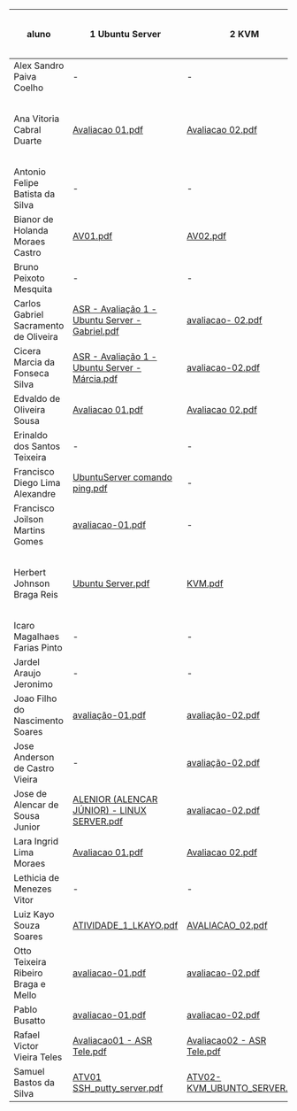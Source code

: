 | aluno                                   | 1 Ubuntu Server                                                                                                                                           | 2 KVM                                                                                                                           | 3 OpenSSH                                                                                                                                           | 4 LAMP                                                                                                                                      | 5 Proxy reverso                                                                                                                                        | 6 Volumes no Docker                                                                                                                                                             | 7 Docker Hub                                                                                                                                                                    | 8 Docker compose                                                                                                                        | 9 Dockerfile e Docker CLI                                                                                                                                                       | 10 MQTT                                                                                                                              |
|-----------------------------------------|-----------------------------------------------------------------------------------------------------------------------------------------------------------|---------------------------------------------------------------------------------------------------------------------------------|-----------------------------------------------------------------------------------------------------------------------------------------------------|---------------------------------------------------------------------------------------------------------------------------------------------|--------------------------------------------------------------------------------------------------------------------------------------------------------|---------------------------------------------------------------------------------------------------------------------------------------------------------------------------------|---------------------------------------------------------------------------------------------------------------------------------------------------------------------------------|-----------------------------------------------------------------------------------------------------------------------------------------|---------------------------------------------------------------------------------------------------------------------------------------------------------------------------------|--------------------------------------------------------------------------------------------------------------------------------------|
| Alex Sandro Paiva Coelho                | -                                                                                                                                                         | -                                                                                                                               | -                                                                                                                                                   | -                                                                                                                                           | -                                                                                                                                                      | -                                                                                                                                                                               | -                                                                                                                                                                               | -                                                                                                                                       | -                                                                                                                                                                               | -                                                                                                                                    |
| Ana Vitoria Cabral   Duarte             | [Avaliacao 01.pdf](https://github.com/anawatson15/asr_telematica/blob/main/avaliacoes/avaliacao-01/Avaliacao%2001.pdf)                                                        | [Avaliacao 02.pdf](https://github.com/anawatson15/asr_telematica/blob/main/avaliacoes/avaliacao-02/Avaliacao%2002.pdf)                              | [Avaliacao 03.pdf](https://github.com/anawatson15/asr_telematica/blob/main/Avaliacao%2003.pdf)                                                                          | [Avaliacao 04.pdf](https://github.com/anawatson15/asr_telematica/blob/main/avaliacoes/avaliacao-04/Avaliacao%2004.pdf)                                          | [Atividade Proxy Reverso.pdf](https://github.com/anawatson15/asr_telematica/blob/main/avaliacoes/avaliacao-05/Atividade%20Proxy%20Reverso.pdf)                                        | [Avaliação 06 - Ana Vitória - Lara Ingrid - Edvaldo Sousa.pdf](https://github.com/anawatson15/asr_telematica/blob/main/avaliacoes/avaliacao-06/Avalia%C3%A7%C3%A3o%2006%20-%20Ana%20Vit%C3%B3ria%20-%20Lara%20Ingrid%20-%20Edvaldo%20Sousa.pdf) | [Avaliação 07 - Ana Vitória - Lara Ingrid - Edvaldo Sousa.pdf](https://github.com/anawatson15/asr_telematica/blob/main/avaliacoes/avaliacao-07/Avalia%C3%A7%C3%A3o%2007%20-%20Ana%20Vit%C3%B3ria%20-%20Lara%20Ingrid%20-%20Edvaldo%20Sousa.pdf) | [avaliacao-08.pdf](https://github.com/anawatson15/asr_telematica/blob/main/avaliacoes/avaliacao-08/avaliacao-08.pdf)                                        | [Avaliação 09 - Ana Vitória - Lara Ingrid - Edvaldo Sousa.pdf](https://github.com/anawatson15/asr_telematica/blob/main/avaliacoes/avaliacao-09/Avalia%C3%A7%C3%A3o%2009%20-%20Ana%20Vit%C3%B3ria%20-%20Lara%20Ingrid%20-%20Edvaldo%20Sousa.pdf) | [Avaliacao-10.pdf](https://github.com/anawatson15/asr_telematica/blob/main/avaliacoes/avaliacao-10/Avaliacao-10.pdf)                                     |
| Antonio Felipe Batista da Silva         | -                                                                                                                                                         | -                                                                                                                               | -                                                                                                                                                   | -                                                                                                                                           | -                                                                                                                                                      | -                                                                                                                                                                               | -                                                                                                                                                                               | -                                                                                                                                       | -                                                                                                                                                                               | -                                                                                                                                    |
| Bianor de Holanda   Moraes Castro       | [AV01.pdf](https://github.com/BianorHolanda/Telematica-ASR/blob/master/Avaliacoes/avaliacao-1/AV01.pdf)                                                               | [AV02.pdf](https://github.com/BianorHolanda/Telematica-ASR/blob/master/Avaliacoes/avaliacao-2/AV02.pdf)                                     | [AV03.pdf](https://github.com/BianorHolanda/Telematica-ASR/blob/master/Avaliacoes/avaliacao-3/AV03.pdf)                                                         | [AV04.pdf](https://github.com/BianorHolanda/Telematica-ASR/blob/master/Avaliacoes/avaliacao-4/AV04.pdf)                                                 | [Proxy-reverso.pdf](https://github.com/BianorHolanda/Telematica-ASR/blob/master/Avaliacoes/Proxy-reverso/Proxy-reverso.pdf)                                                 | [AV06.pdf](https://github.com/BianorHolanda/Telematica-ASR/blob/master/Avaliacoes/avaliacao-6/AV06.pdf)                                                                                     | [AV07.pdf](https://github.com/BianorHolanda/Telematica-ASR/blob/master/Avaliacoes/avaliacao-7/AV07.pdf)                                                                                     | [AV08.pdf](https://github.com/BianorHolanda/Telematica-ASR/blob/master/Avaliacoes/avaliacao-8/AV08.pdf)                                             | [AV09.pdf](https://github.com/BianorHolanda/Telematica-ASR/blob/master/Avaliacoes/avaliacao-9/AV09.pdf)                                                                                     | [AV10.pdf](https://github.com/BianorHolanda/Telematica-ASR/blob/master/Avaliacoes/avaliacao-10/AV10.pdf)                                         |
| Bruno Peixoto Mesquita                  | -                                                                                                                                                         | -                                                                                                                               | -                                                                                                                                                   | -                                                                                                                                           | -                                                                                                                                                      | -                                                                                                                                                                               | -                                                                                                                                                                               | -                                                                                                                                       | -                                                                                                                                                                               | -                                                                                                                                    |
| Carlos Gabriel   Sacramento de Oliveira | [ASR - Avaliação 1 - Ubuntu Server - Gabriel.pdf](https://github.com/gabrielsacr/asr_tele/blob/main/avaliacoes/avaliacao-01/ASR%20-%20Avalia%C3%A7%C3%A3o%201%20-%20Ubuntu%20Server%20-%20Gabriel.pdf)       | [avaliacao- 02.pdf](https://github.com/gabrielsacr/asr_tele/blob/main/avaliacoes/avaliacao-02/avaliacao-%2002.pdf)                                   | [ASR - Avaliação 3 - OpenSSH - Gabriel.pdf](https://github.com/gabrielsacr/asr_tele/blob/main/avaliacoes/avaliacao-03/ASR%20-%20Avalia%C3%A7%C3%A3o%203%20-%20OpenSSH%20-%20Gabriel.pdf)         | [avaliacao-04.pdf](https://github.com/gabrielsacr/asr_tele/blob/main/avaliacoes/avaliacao-04/avaliacao-04.pdf)                                                  | [avaliacao-05.pdf](https://github.com/gabrielsacr/asr_tele/blob/main/avaliacoes/avaliacao-05/avaliacao-05.pdf)                                                             | [avaliacao-06.pdf](https://github.com/gabrielsacr/asr_tele/blob/main/avaliacoes/avaliacao-06/avaliacao-06.pdf)                                                                                      | [avaliacao-07.pdf](https://github.com/gabrielsacr/asr_tele/blob/main/avaliacoes/avaliacao-07/avaliacao-07.pdf)                                                                                      | [avaliacao-08.pdf](https://github.com/gabrielsacr/asr_tele/blob/main/avaliacoes/avaliacao-08/avaliacao-08.pdf)                                              | [avaliacao-09.pdf](https://github.com/gabrielsacr/asr_tele/blob/main/avaliacoes/avaliacao-09/avaliacao-09.pdf)                                                                                      | [avaliacao-10.pdf](https://github.com/gabrielsacr/asr_tele/blob/main/avaliacoes/avaliacao-10/avaliacao-10.pdf)                                           |
| Cicera Marcia da Fonseca Silva          | [ASR - Avaliação 1 - Ubuntu Server - Márcia.pdf](https://github.com/MarciaFonseca/asr_tele/blob/main/avaliacoes/avaliacao-01/ASR%20-%20Avalia%C3%A7%C3%A3o%201%20-%20Ubuntu%20Server%20-%20M%C3%A1rcia.pdf) | [avaliacao-02.pdf](https://github.com/MarciaFonseca/asr_tele/blob/main/avaliacoes/avaliacao-02/avaliacao-02.pdf)                                    | [avaliacao-03-ma.pdf](https://github.com/MarciaFonseca/asr_tele/blob/main/avaliacoes/avaliacao-03/avaliacao-03-ma.pdf)                                                     | [avaliacao-04.pdf](https://github.com/MarciaFonseca/asr_tele/blob/main/avaliacoes/avaliacao-04/avaliacao-04.pdf)                                                | [avaliacao-05.pdf](https://github.com/MarciaFonseca/asr_tele/blob/main/avaliacoes/avaliacao-05/avaliacao-05.pdf)                                                           | [avaliacao-06.pdf](https://github.com/MarciaFonseca/asr_tele/blob/main/avaliacoes/avaliacao-06/avaliacao-06.pdf)                                                                                    | [avaliacao-07.pdf](https://github.com/MarciaFonseca/asr_tele/blob/main/avaliacoes/avaliacao-07/avaliacao-07.pdf)                                                                                    | [avaliacao-08.pdf](https://github.com/MarciaFonseca/asr_tele/blob/main/avaliacoes/avaliacao-08/avaliacao-08.pdf)                                            | [avaliacao-09.pdf](https://github.com/MarciaFonseca/asr_tele/blob/main/avaliacoes/avaliacao-09/avaliacao-09.pdf)                                                                                    | [avaliacao-10.pdf](https://github.com/MarciaFonseca/asr_tele/blob/main/avaliacoes/avaliacao-10/avaliacao-10.pdf)                                         |
| Edvaldo de Oliveira   Sousa             | [Avaliacao 01.pdf](https://github.com/deoliveira2021/asr_tele/blob/main/avaliacoes/avaliacao-01/Avaliacao%2001.pdf)                                                           | [Avaliacao 02.pdf](https://github.com/deoliveira2021/asr_tele/blob/main/avaliacoes/avaliacao-02/Avaliacao%2002.pdf)                                 | [Avaliacao 03.pdf](https://github.com/deoliveira2021/asr_tele/blob/main/avaliacoes/avaliacao-03/Avaliacao%2003.pdf)                                                     | [Avaliacao 04.pdf](https://github.com/deoliveira2021/asr_tele/blob/main/avaliacoes/avaliacao-04/Avaliacao%2004.pdf)                                             | -                                                                                                                                                      | [Avaliacao 06.pdf](https://github.com/deoliveira2021/asr_tele/blob/main/avaliacoes/avaliacao-06/Avaliacao%2006.pdf)                                                                                 | [Avaliacao 07.pdf](https://github.com/deoliveira2021/asr_tele/blob/main/avaliacoes/avaliacao-07/Avaliacao%2007.pdf)                                                                                 | [Avaliacao 08.pdf](https://github.com/deoliveira2021/asr_tele/blob/main/avaliacoes/avaliacao-08/Avaliacao%2008.pdf)                                         | [Avaliacao 09.pdf](https://github.com/deoliveira2021/asr_tele/blob/main/avaliacoes/avaliacao-09/Avaliacao%2009.pdf)                                                                                 | [Avaliacao 10.pdf](https://github.com/deoliveira2021/asr_tele/blob/main/avaliacoes/avaliacao-10/Avaliacao%2010.pdf)                                      |
| Erinaldo dos Santos Teixeira            | -                                                                                                                                                         | -                                                                                                                               | [Gerar e instalar chave privada.pdf](https://github.com/naldo-est/ASR-Taveira/blob/main/Gerar%20e%20instalar%20chave%20privada.pdf)                                                       | [Instalação do LAMP.pdf](https://github.com/naldo-est/ASR-Taveira/blob/main/Instala%C3%A7%C3%A3o%20do%20LAMP.pdf)                                                     | -                                                                                                                                                      | [Atividade 06.pdf](https://github.com/naldo-est/ASR-Taveira/blob/main/Atividade%2006.pdf)                                                                                                           | [Atividade 07 - Erinaldo.pdf](https://github.com/naldo-est/ASR-Taveira/blob/main/Atividade%2007%20-%20Erinaldo.pdf)                                                                                            | [Atividade 08 - Erinaldo.pdf](https://github.com/naldo-est/ASR-Taveira/blob/main/Atividade%2008%20-%20Erinaldo.pdf)                                                    | [Atividade 9.pdf](https://github.com/naldo-est/ASR-Taveira/blob/main/Atividade%209.pdf)                                                                                                            | -                                                                                                                                    |
| Francisco Diego Lima   Alexandre        | [UbuntuServer comando ping.pdf](https://github.com/Diegooualexandre/ASR_TELE/blob/main/avaliacoes/avaliacao1/UbuntuServer%20comando%20ping.pdf)                                            | -                                                                                                                               | -                                                                                                                                                   | -                                                                                                                                           | -                                                                                                                                                      | -                                                                                                                                                                               | -                                                                                                                                                                               | -                                                                                                                                       | -                                                                                                                                                                               | -                                                                                                                                    |
| Francisco Joilson Martins Gomes         | [avaliacao-01.pdf](https://github.com/JoilsonMartins/asr_tele/blob/main/avaliacoes/avaliacao-01/avaliacao-01.pdf)                                                             | -                                                                                                                               | -                                                                                                                                                   | -                                                                                                                                           | -                                                                                                                                                      | -                                                                                                                                                                               | -                                                                                                                                                                               | -                                                                                                                                       | -                                                                                                                                                                               | -                                                                                                                                    |
| Herbert Johnson Braga   Reis            | [Ubuntu Server.pdf](https://github.com/herbertreis96/ASR_TELE/blob/main/Avalia%C3%A7%C3%A3o%201/Ubuntu%20Server.pdf)                                                           | [KVM.pdf](https://github.com/herbertreis96/ASR_TELE/blob/main/Avalia%C3%A7%C3%A3o%202/KVM.pdf)                                             | [Avaliação 3](https://github.com/herbertreis96/ASR_TELE/tree/main/Avalia%C3%A7%C3%A3o%203)                                                                         | [Instalar o LAMP(Linux Apache MariaDB MYSQL PHP).pdf](https://github.com/herbertreis96/ASR_TELE/blob/main/Avalia%C3%A7%C3%A3o%204/Instalar%20o%20LAMP(Linux%20Apache%20MariaDB%20MYSQL%20PHP).pdf) | -                                                                                                                                                      | -                                                                                                                                                                               | [Avaliação 7](https://github.com/herbertreis96/ASR_TELE/tree/main/Avalia%C3%A7%C3%A3o%207)                                                                                                     | [Avaliação 8](https://github.com/herbertreis96/ASR_TELE/tree/main/Avalia%C3%A7%C3%A3o%208)                                                             | [Dockerfile ava 09.pdf](https://github.com/herbertreis96/ASR_TELE/blob/main/Avalia%C3%A7%C3%A3o%209/Dockerfile%20ava%2009.pdf)                                                                           | [MQTT.pdf](https://github.com/herbertreis96/ASR_TELE/blob/main/Avalia%C3%A7%C3%A3o%2010/MQTT.pdf)                                                |
| Icaro Magalhaes Farias Pinto            | -                                                                                                                                                         | -                                                                                                                               | -                                                                                                                                                   | -                                                                                                                                           | -                                                                                                                                                      | -                                                                                                                                                                               | -                                                                                                                                                                               | -                                                                                                                                       | -                                                                                                                                                                               | -                                                                                                                                    |
| Jardel Araujo   Jeronimo                | -                                                                                                                                                         | -                                                                                                                               | -                                                                                                                                                   | -                                                                                                                                           | -                                                                                                                                                      | -                                                                                                                                                                               | -                                                                                                                                                                               | -                                                                                                                                       | -                                                                                                                                                                               | -                                                                                                                                    |
| Joao Filho do Nascimento Soares         | [avaliação-01.pdf](https://github.com/JoaoFilhoDoNascimentoSoares/ASR_TELE/blob/main/Avalia%C3%A7oes/Avalia%C3%A7ao-01/avalia%C3%A7%C3%A3o-01.pdf)                            | [avaliação-02.pdf](https://github.com/JoaoFilhoDoNascimentoSoares/ASR_TELE/blob/main/Avalia%C3%A7oes/Avalia%C3%A7ao-02/avalia%C3%A7%C3%A3o-02.pdf)  | [avaliação-03.pdf](https://github.com/JoaoFilhoDoNascimentoSoares/ASR_TELE/blob/main/Avalia%C3%A7oes/Avalia%C3%A7ao-03/avalia%C3%A7%C3%A3o-03.pdf)                      | [Avaliaçao-4.pdf](https://github.com/JoaoFilhoDoNascimentoSoares/ASR_TELE/blob/main/Avalia%C3%A7oes/Avalia%C3%A7ao-04/Avalia%C3%A7ao-4.pdf)                    | [Proxy Reverso](https://github.com/JoaoFilhoDoNascimentoSoares/ASR_TELE/tree/main/Avalia%C3%A7oes/Proxy%20Reverso)                                                      | [Avaliaçao-06.pdf](https://github.com/JoaoFilhoDoNascimentoSoares/ASR_TELE/blob/main/Avalia%C3%A7oes/Avalia%C3%A7ao-06/Avalia%C3%A7ao-06.pdf)                                                       | [Avaliação-07.pdf](https://github.com/JoaoFilhoDoNascimentoSoares/ASR_TELE/blob/main/Avalia%C3%A7oes/Avalia%C3%A7ao-07/Avalia%C3%A7%C3%A3o-07.pdf)                                                  | [Avaliaçao-08.pdf](https://github.com/JoaoFilhoDoNascimentoSoares/ASR_TELE/blob/main/Avalia%C3%A7oes/Avalia%C3%A7ao-08/Avalia%C3%A7ao-08.pdf)               | [Avaliaçao-09.pdf](https://github.com/JoaoFilhoDoNascimentoSoares/ASR_TELE/blob/main/Avalia%C3%A7oes/Avalia%C3%A7ao-09/Avalia%C3%A7ao-09.pdf)                                                       | [Avaliaçao-10.pdf](https://github.com/JoaoFilhoDoNascimentoSoares/ASR_TELE/blob/main/Avalia%C3%A7oes/Avalia%C3%A7ao-10/Avalia%C3%A7ao-10.pdf)            |
| Jose Anderson de   Castro Vieira        | -                                                                                                                                                         | [avaliação-02.pdf](https://github.com/joseander/ASR-TELE/blob/main/avalia%C3%A7%C3%A3o-02.pdf)                                                      | [AVALIAÇÃO 3.pdf](https://github.com/joseander/ASR-TELE/blob/main/AVALIA%C3%87%C3%83O%203.pdf)                                                                         | [AVALIAÇÃO-04.pdf](https://github.com/joseander/ASR-TELE/blob/main/AVALIA%C3%87%C3%83O-04.pdf)                                                                  | [proxy reverso.pdf](https://github.com/joseander/ASR-TELE/blob/main/proxy%20reverso.pdf)                                                                                    | [Avaliação 6.pdf](https://github.com/joseander/ASR-TELE/blob/main/Avalia%C3%A7%C3%A3o%206.pdf)                                                                                                     | [AVALIAÇÃO 7.pdf](https://github.com/joseander/ASR-TELE/blob/main/AVALIA%C3%87%C3%83O%207.pdf)                                                                                                     | [ATIVIDADE 8.pdf](https://github.com/joseander/ASR-TELE/blob/main/ATIVIDADE%208.pdf)                                                                       | [avaliação  9.pdf](https://github.com/joseander/ASR-TELE/blob/main/avalia%C3%A7%C3%A3o%20%209.pdf)                                                                                                  | -                                                                                                                                    |
| Jose de Alencar de Sousa Junior         | [ALENIOR (ALENCAR JÚNIOR) - LINUX SERVER.pdf](https://github.com/AleniorIfce/asr_tele/blob/main/avaliacoes/avaliacao-01/avaliacao-01.pdf/ALENIOR%20(ALENCAR%20J%C3%9ANIOR)%20-%20LINUX%20SERVER.pdf)     | [avaliacao-02.pdf](https://github.com/AleniorIfce/asr_tele/blob/main/avaliacoes/avaliacao-02/avaliacao-02.pdf/avaliacao-02.pdf)                     | [avaliacao-03.pdf](https://github.com/AleniorIfce/asr_tele/blob/main/avaliacoes/avaliacao-03/avaliacao-03.pdf)                                                          | [avaliacao-4.pdf](https://github.com/AleniorIfce/asr_tele/blob/main/avaliacoes/avaliacao-04/avaliacao-4.pdf)                                                   | -                                                                                                                                                      | [avaliacao-06.pdf](https://github.com/AleniorIfce/asr_tele/blob/main/avaliacoes/avaliacao-06/avaliacao-06.pdf)                                                                                      | [avaliacao-07.pdf](https://github.com/AleniorIfce/asr_tele/blob/main/avaliacoes/avaliacao-07/avaliacao-07.pdf)                                                                                      | [avaliacao-08.pdf](https://github.com/AleniorIfce/asr_tele/blob/main/avaliacoes/avaliacao-08/avaliacao-08.pdf)                                              | [avaliacao-09.pdf](https://github.com/AleniorIfce/asr_tele/blob/main/avaliacoes/avaliacao-09/avaliacao-09.pdf)                                                                                      | [avaliacao-10](https://github.com/AleniorIfce/asr_tele/tree/main/avaliacoes/avaliacao-10)                                                            |
| Lara Ingrid Lima   Moraes               | [Avaliacao 01.pdf](https://github.com/laraingrid/asr_tele/blob/main/avaliacoes/avaliacoes-01/Avaliacao%2001.pdf)                                                              | [Avaliacao 02.pdf](https://github.com/laraingrid/asr_tele/blob/main/avaliacoes/avaliacoes-02/Avaliacao%2002.pdf)                                    | [Avaliacao 03.pdf](https://github.com/laraingrid/asr_tele/blob/main/avaliacoes/avaliacoes-03/Avaliacao%2003.pdf)                                                        | [Avaliacao 04.pdf](https://github.com/laraingrid/asr_tele/blob/main/avaliacoes/avaliacoes-04/Avaliacao%2004.pdf)                                                | [Atividade Proxy Reverso.pdf](https://github.com/laraingrid/asr_tele/blob/main/avaliacoes/Proxy%20Reverso/Atividade%20Proxy%20Reverso.pdf)                                            | [Avaliacao 06.pdf](https://github.com/laraingrid/asr_tele/blob/main/avaliacoes/avaliacoes-06/Avaliacao%2006.pdf)                                                                                    | [Avaliacao 07.pdf](https://github.com/laraingrid/asr_tele/blob/main/avaliacoes/avaliacoes-07/Avaliacao%2007.pdf)                                                                                    | [Avaliacao 08.pdf](https://github.com/laraingrid/asr_tele/blob/main/avaliacoes/avaliacoes-08/Avaliacao%2008.pdf)                                            | [Avaliacao 09.pdf](https://github.com/laraingrid/asr_tele/blob/main/avaliacoes/avaliacoes-09/Avaliacao%2009.pdf)                                                                                    | [Avaliacao 10.pdf](https://github.com/laraingrid/asr_tele/blob/main/avaliacoes/avaliacoes-10/Avaliacao%2010.pdf)                                         |
| Lethicia de Menezes Vitor               | -                                                                                                                                                         | -                                                                                                                               | -                                                                                                                                                   | -                                                                                                                                           | -                                                                                                                                                      | -                                                                                                                                                                               | -                                                                                                                                                                               | -                                                                                                                                       | -                                                                                                                                                                               | -                                                                                                                                    |
| Luiz Kayo Souza   Soares                | [ATIVIDADE_1_LKAYO.pdf](https://github.com/lkayo14/AVALIACAO_01/blob/main/ATIVIDADE_1_LKAYO.pdf)                                                                                   | [AVALIACAO_02.pdf](https://github.com/lkayo14/AVALIACAO-02/blob/main/AVALIACAO_02.pdf)                                                              | [PASSO_A_PASSO.pdf](https://github.com/lkayo14/AVALIACAO-03/blob/main/PASSO_A_PASSO.pdf)                                                                                 | [Avaliacao-04](https://github.com/lkayo14/Avaliacao-04)                                                                                                     | [Proxy Reverso.pdf](https://github.com/lkayo14/PROXYREVERSO/blob/main/Proxy%20Reverso.pdf)                                                                                  | [AVALIAÇÃO 06.pdf](https://github.com/lkayo14/AVALIACAO_06/blob/main/AVALIA%C3%87%C3%83O%2006.pdf)                                                                                                  | [CONTADOCKER.pdf](https://github.com/lkayo14/AVALIACAO_07/blob/main/CONTADOCKER.pdf)                                                                                                               | [docker-compose1.pdf](https://github.com/lkayo14/AVALIACAO-08/blob/main/docker-compose1.pdf)                                                                   | [AVALIAÇÃO 09.pdf](https://github.com/lkayo14/AVALIACAO-09/blob/main/AVALIA%C3%87%C3%83O%2009.pdf)                                                                                                  | [AVALIACAO_10.pdf](https://github.com/lkayo14/AVALIACAO_10/blob/main/AVALIACAO_10.pdf)                                                                   |
| Otto Teixeira Ribeiro Braga e Mello     | [avaliacao-01.pdf](https://github.com/otto019/asr_tele/blob/main/avaliacoes/avaliacao-01/avaliacao-01.pdf)                                                                    | [avaliacao-02.pdf](https://github.com/otto019/asr_tele/blob/main/avaliacoes/avaliacao-02/avaliacao-02.pdf)                                          | [avaliacao-03.pdf](https://github.com/otto019/asr_tele/blob/main/avaliacoes/avaliacao-03/avaliacao-03.pdf)                                                              | [avaliacao-04.pdf](https://github.com/otto019/asr_tele/blob/main/avaliacoes/avaliacao-04/avaliacao-04.pdf)                                                      | [avaliacao-05.pdf](https://github.com/otto019/asr_tele/blob/main/avaliacoes/avaliacao-05/avaliacao-05.pdf)                                                                 | [avaliacao-06.pdf](https://github.com/otto019/asr_tele/blob/main/avaliacoes/avaliacao-06/avaliacao-06.pdf)                                                                                          | [avaliacao-07.pdf](https://github.com/otto019/asr_tele/blob/main/avaliacoes/avaliacao-07/avaliacao-07.pdf)                                                                                          | [avaliacao-08.pdf](https://github.com/otto019/asr_tele/blob/main/avaliacoes/avaliacao-08/avaliacao-08.pdf)                                                  | [avaliacao-09.pdf](https://github.com/otto019/asr_tele/blob/main/avaliacoes/avaliacao-09/avaliacao-09.pdf)                                                                                          | [avaliacao-10.pdf](https://github.com/otto019/asr_tele/blob/main/avaliacoes/avaliacao-10/avaliacao-10.pdf)                                               |
| Pablo Busatto                           | [avaliacao-01.pdf](https://github.com/PabloBF/asr_tele/blob/main/avaliacoes/avaliacao-01/avaliacao-01.pdf)                                                                    | [avaliacao-02.pdf](https://github.com/PabloBF/asr_tele/blob/main/avaliacoes/avaliacao-02/avaliacao-02.pdf)                                          | [avaliacao-03.pdf](https://github.com/PabloBF/asr_tele/blob/main/avaliacoes/avaliacao-03/avaliacao-03.pdf)                                                              | [avaliacao-04.pdf](https://github.com/PabloBF/asr_tele/blob/main/avaliacoes/avaliacao-04/avaliacao-04.pdf)                                                      | [avaliacao-05.pdf](https://github.com/PabloBF/asr_tele/blob/main/avaliacoes/avaliacao-05/avaliacao-05.pdf)                                                                 | [avaliacao-06.pdf](https://github.com/PabloBF/asr_tele/blob/main/avaliacoes/avaliacao-06/avaliacao-06.pdf)                                                                                          | [avaliacao-07.pdf](https://github.com/PabloBF/asr_tele/blob/main/avaliacoes/avaliacao-07/avaliacao-07.pdf)                                                                                          | [avaliacao-08.pdf](https://github.com/PabloBF/asr_tele/blob/main/avaliacoes/avaliacao-08/avaliacao-08.pdf)                                                  | [avaliacao-09.pdf](https://github.com/PabloBF/asr_tele/blob/main/avaliacoes/avaliacao-09/avaliacao-09.pdf)                                                                                          | [avaliacao-10.pdf](https://github.com/PabloBF/asr_tele/blob/main/avaliacoes/avaliacao-10/avaliacao-10.pdf)                                               |
| Rafael Victor Vieira Teles              | [Avaliacao01 - ASR Tele.pdf](https://github.com/RVVTeles/ASR_Tele/blob/main/avaliacoes/avaliacao-01/Avaliacao01%20-%20ASR%20Tele.pdf)                                                   | [Avaliacao02 - ASR Tele.pdf](https://github.com/RVVTeles/ASR_Tele/blob/main/avaliacoes/avaliacao-02/Avaliacao02%20-%20ASR%20Tele.pdf)                         | [Avaliacao03 - ASR Tele.pdf](https://github.com/RVVTeles/ASR_Tele/blob/main/avaliacoes/avaliacao-03/Avaliacao03%20-%20ASR%20Tele.pdf)                                             | [Avaliacao 04.pdf](https://github.com/RVVTeles/ASR_Tele/blob/main/avaliacoes/avaliacao-04/Avaliacao%2004.pdf)                                                   | [Proxy Reverso.pdf](https://github.com/RVVTeles/ASR_Tele/blob/main/avaliacoes/avaliacao-05/Proxy%20Reverso.pdf)                                                             | -                                                                                                                                                                               | [Atividade 7.pdf](https://github.com/RVVTeles/ASR_Tele/blob/main/avaliacoes/avaliacao-07/Atividade%207.pdf)                                                                                        | [Atividade 8 ASR.pdf](https://github.com/RVVTeles/ASR_Tele/blob/main/avaliacoes/avaliacao-08/Atividade%208%20ASR.pdf)                                          | [Atividade 9 ASR.pdf](https://github.com/RVVTeles/ASR_Tele/blob/main/avaliacoes/avaliacao-09/Atividade%209%20ASR.pdf)                                                                                  | [Avaliação-10.pdf](https://github.com/RVVTeles/ASR_Tele/blob/main/avaliacoes/avaliacao-10/Avalia%C3%A7%C3%A3o-10.pdf)                                    |
| Samuel Bastos da   Silva                | [ATV01 SSH_putty_server.pdf](https://github.com/samuelbsilva21/TELEMATICA/blob/main/23-2%20ASR%20TELE/Avalia%C3%A7%C3%B5es/ATV01/ATV01%20SSH_putty_server.pdf)                          | [ATV02-KVM_UBUNTO_SERVER.pdf](https://github.com/samuelbsilva21/TELEMATICA/blob/main/23-2%20ASR%20TELE/Avalia%C3%A7%C3%B5es/ATV02/ATV02-KVM_UBUNTO_SERVER.pdf) | [ATV03-SSH VIA CHAVE PUBLICA PRIVADA.pdf](https://github.com/samuelbsilva21/TELEMATICA/blob/main/23-2%20ASR%20TELE/Avalia%C3%A7%C3%B5es/ATV03/ATV03-SSH%20VIA%20CHAVE%20PUBLICA%20PRIVADA.pdf) | [ATV04- Apache.pdf](https://github.com/samuelbsilva21/TELEMATICA/blob/main/23-2%20ASR%20TELE/Avalia%C3%A7%C3%B5es/ATV04/ATV04-%20Apache.pdf)                     | [Avaliação 6 - Docker Volumes.pdf](https://github.com/samuelbsilva21/TELEMATICA/blob/main/23-2%20ASR%20TELE/Avalia%C3%A7%C3%B5es/ATV06/Avalia%C3%A7%C3%A3o%206%20-%20Docker%20Volumes.pdf) | [Avaliação 6 - Docker Volumes.pdf](https://github.com/samuelbsilva21/TELEMATICA/blob/main/23-2%20ASR%20TELE/Avalia%C3%A7%C3%B5es/ATV06/Avalia%C3%A7%C3%A3o%206%20-%20Docker%20Volumes.pdf)                          | [ATV07 - Docker Hub.pdf](https://github.com/samuelbsilva21/TELEMATICA/blob/main/23-2%20ASR%20TELE/Avalia%C3%A7%C3%B5es/ATV07/ATV07%20-%20Docker%20Hub.pdf)                                                | [ATV 08 - Docker Compose.pdf](https://github.com/samuelbsilva21/TELEMATICA/blob/main/23-2%20ASR%20TELE/Avalia%C3%A7%C3%B5es/ATV08/ATV%2008%20-%20Docker%20Compose.pdf) | [Avaliação-09.pdf](https://github.com/samuelbsilva21/TELEMATICA/blob/main/23-2%20ASR%20TELE/Avalia%C3%A7%C3%B5es/ATV09/Avalia%C3%A7%C3%A3o-09.pdf)                                                  | [ATV 10 - Docker MQTT.pdf](https://github.com/samuelbsilva21/TELEMATICA/blob/main/23-2%20ASR%20TELE/Avalia%C3%A7%C3%B5es/ATV10/ATV%2010%20-%20Docker%20MQTT.pdf) |
